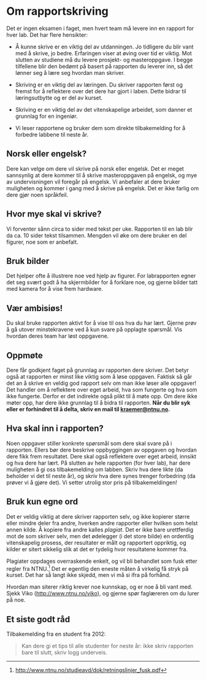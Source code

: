 # Om rapportskriving


Det er ingen eksamen i faget, men hvert team må levere inn en rapport
for hver lab. Det har flere hensikter:

-   Å kunne skrive er en viktig del av utdanningen. Jo tidligere du blir
    vant med å skrive, jo bedre. Erfaringen viser at øving over tid er
    viktig. Mot slutten av studiene må du levere prosjekt- og
    masteroppgave. I begge tilfellene blir den bedømt på basert på
    rapporten du leverer inn, så det lønner seg å lære seg hvordan man
    skriver.

-   Skriving er en viktig del av læringen. Du skriver rapporten først og
    fremst for å reflektere over det dere har gjort i laben. Dette
    bidrar til læringsutbytte og er del av kurset.

-   Skriving er en viktig del av det vitenskapelige arbeidet, som danner
    et grunnlag for en ingeniør.

-   Vi leser rapportene og bruker dem som direkte tilbakemelding for å
    forbedre labbene til neste år.

Norsk eller engelsk?
--------------------

Dere kan velge om dere vil skrive på norsk eller engelsk. Det er meget sannsynlig at dere kommer til å skrive masteroppgaven på engelsk, og mye av undervisningen vil foregår på engelsk. Vi anbefaler at dere bruker muligheten og kommer i gang med å skrive på engelsk. Det er ikke farlig om dere gjør noen språkfeil.

Hvor mye skal vi skrive?
------------------------

Vi forventer sånn circa to sider med tekst per uke. Rapporten til en lab blir da ca. 10 sider tekst tilsammen. Mengden vil øke om dere bruker en del figurer, noe som er anbefalt.

Bruk bilder
-----------

Det hjelper ofte å illustrere noe ved hjelp av figurer. For labrapporten
egner det seg svært godt å ha skjermbilder for å forklare noe, og gjerne
bilder tatt med kamera for å vise frem hardware.

Vær ambisiøs!
-------------

Du skal bruke rapporten aktivt for å vise til oss hva du har lært.
Gjerne prøv å gå utover minstekravene ved å kun svare på opplagte
spørsmål. Vis hvordan deres team har løst oppgavene.

Oppmøte
-------

Dere får godkjent faget på grunnlag av rapporten dere skriver. Det betyr
også at rapporten er minst like viktig som å løse oppgaven. Faktisk så
går det an å skrive en veldig god rapport selv om man ikke løser alle
oppgaver! Det handler om å reflektere over eget arbeid, hva som fungerte
og hva som ikke fungerte. Derfor er det indirekte også plikt til å møte
opp. Om dere ikke møter opp, har dere ikke grunnlag til å bidra til
rapporten. **Når du blir syk eller er forhindret til å delta, skriv en
mail til [kraemer@ntnu.no](kraemer@ntnu.no).**

Hva skal inn i rapporten?
-------------------------

Noen oppgaver stiller konkrete spørsmål som dere skal svare på i
rapporten. Ellers bør dere beskrive oppbyggingen av oppgaven og hvordan dere fikk frem resultatet. Dere skal også reflektere over eget arbeid,
innsikt og hva dere har lært. På slutten av hele rapporten (for hver
lab), har dere muligheten å gi oss tilbakemelding om labben. Skriv hva
dere likte (da beholder vi det til neste år), og skriv hva dere synes
trenger forbedring (da prøver vi å gjøre det). Vi setter utrolig stor
pris på tilbakemeldingen!

Bruk kun egne ord
-----------------

Det er veldig viktig at dere skriver rapporten selv, og ikke kopierer
større eller mindre deler fra andre, hverken andre rapporter eller
hvilken som helst annen kilde. Å kopiere fra andre kalles *plagiat*. Det
er ikke bare urettferdig mot de som skriver selv, men det ødelegger (i
det store bilde) en ordentlig vitenskapelig prosess, der resultater er
målt og rapportert oppriktig, og kilder er sitert sikkelig slik at det
er tydelig hvor resultatene kommer fra.

Plagiater oppdages overraskende enkelt, og vil bli behandlet som fusk
etter regler fra NTNU.[^1] Det er egentlig den eneste måten å virkelig
få stryk på kurset. Det har så langt ikke skjedd, men vi må si ifra på
forhånd.

Hvordan man siterer riktig krever noe kunnskap, og er noe å bli vant
med. Sjekk Viko (<http://www.ntnu.no/viko>), og gjerne spør faglæreren
om du lurer på noe.

Et siste godt råd
-----------------

Tilbakemelding fra en student fra 2012:

> Kan dere gi et tips til alle studenter for neste år: ikke skriv
> rapporten bare til slutt, skriv logg underveis.

[^1]: <http://www.ntnu.no/studieavd/dok/retningslinjer_fusk.pdf>
